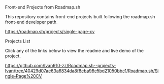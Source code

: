 Front-end Projects from Roadmap.sh

This repository contains front-end projects built following the roadmap.sh front-end developer path.

https://roadmap.sh/projects/single-page-cv

Projects List


Click any of the links below to view the readme and live demo of the project.

https://github.com/Ivan910-zz/Roadmap.sh--projects-Ivan/tree/40429d07ae63a6834da8f8cba98e5bd21050bbc1/Roadmap.sh/Single-Page%20CV
